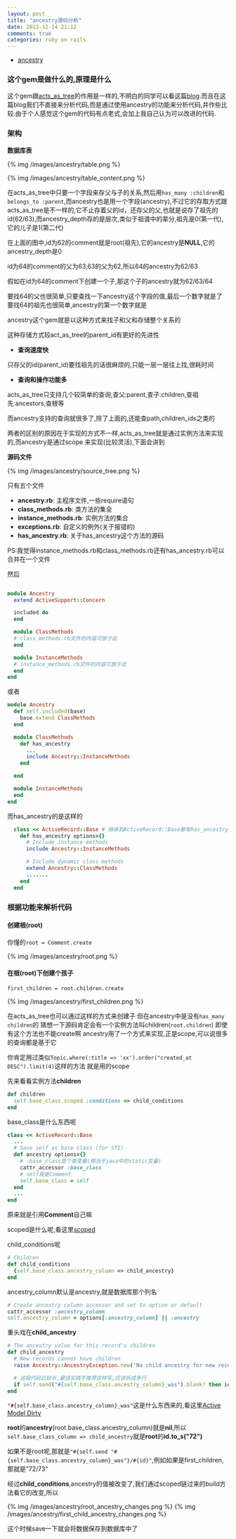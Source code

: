 ```yaml
---
layout: post
title: "ancestry源码分析"
date: 2013-12-14 21:12
comments: true
categories: ruby on rails
---
```


+ [ancestry](https://github.com/stefankroes/ancestry)

### 这个gem是做什么的,原理是什么

这个gem跟[acts_as_tree](/blog/2013/12/09/acts-as-treeyuan-ma-fen-xi/)的作用是一样的,不明白的同学可以看这篇[blog](/blog/2013/12/09/acts-as-treeyuan-ma-fen-xi/).而且在这篇blog我们不直接来分析代码,而是通过使用ancestry的功能来分析代码,并作些比较.由于个人感觉这个gem的代码有点老式,会加上我自己认为可以改进的代码.


### 架构

**数据库表**

{% img /images/ancestry/table.png %}

{% img /images/ancestry/table_content.png %}

在acts_as_tree中只要一个字段来存父与子的关系,然后用`has_many :children`和`belongs_to :parent`,而ancestry也是用一个字段(ancestry),不过它的存取方式跟acts_as_tree是不一样的,它不止存着父的id，还存父的父,也就是说存了祖先的id(62/63),而ancestry_depth存的是层次,类似于祖谱中的辈分,祖先是0(第一代),它的儿子是1(第二代)

在上面的图中,id为62的comment就是root(祖先),它的ancestry是**NULL**,它的ancestry_depth是0

id为64的comment的父为63,63的父为62,所以64的ancestry为62/63

假如在id为64的comment下创建一个子,那这个子的ancestry就为62/63/64

要找64的父也很简单,只要查找一下ancestry这个字段的值,最后一个数字就是了
要找64的祖先也很简单,ancestry的第一个数字就是

ancestry这个gem就是以这种方式来找子和父和存储整个关系的

这种存储方式较act_as_tree的parent_id有更好的先进性

+ **查询速度快**

只存父的id(parent_id)要找祖先的话很麻烦的,只能一层一层往上找,很耗时间

+ **查询和操作功能多**

acts_as_tree只支持几个较简单的查询,查父:parent,查子:children,查祖先:ancestors,查根等

而ancestry支持的查询就很多了,除了上面的,还能查path,children_ids之类的

两者的区别的原因在于实现的方式不一样,acts_as_tree就是通过实例方法来实现的,而ancestry是通过scope
来实现(比较灵活),下面会讲到


**源码文件**

{% img /images/ancestry/source_tree.png %}

只有五个文件

+ **ancestry.rb**: 主程序文件,一些require语句
+ **class_methods.rb**: 类方法的集全
+ **instance_methods.rb**: 实例方法的集合
+ **exceptions.rb**: 自定义的例外(关于报错的)
+ **has_ancestry.rb**: 关于has_ancestry这个方法的源码

PS:我觉得instance_methods.rb和class_methods.rb还有has_ancestry.rb可以合并在一个文件

然后

``` ruby

module Ancestry
  extend ActiveSupport::Concern

  included do
  end

  module ClassMethods
  # class_methods.rb文件的内容可放于此
  end

  module InstanceMethods
  # instance_methods.rb文件的内容可放于此
  end
end

```

或者

``` ruby
module Ancestry
  def self.included(base)
    base.extend ClassMethods
  end

  module ClassMethods
    def has_ancestry
      ...
      include Ancestry::InstanceMethods
    end

  end

  module InstanceMethods
  end
end
```

而has_ancestry的是这样的

``` ruby
  class << ActiveRecord::Base # 继承到ActiveRecord::Base都有has_ancestry这个方法哦
    def has_ancestry options={}
      # Include instance methods
      include Ancestry::InstanceMethods

      # Include dynamic class methods
      extend Ancestry::ClassMethods
      .......
    end
  end
```

### 根据功能来解析代码


#### 创建根(root)

你懂的`root = Comment.create`


{% img /images/ancestry/root.png %}

#### 在根(root)下创建个孩子

`first_children = root.children.create`

{% img /images/ancestry/first_children.png %}

在acts_as_tree也可以通过这样的方式来创建子
但在ancestry中是没有`has_many children`的
猜想一下源码肯定会有一个实例方法叫children(`root.children`)
即使有这个方法也不能create啊
ancestry用了一个方式来实现,正是scope,可以说很多的查询都是基于它

你肯定用过类似`Topic.where(:title => 'xx').order("created_at DESC").limit(4)`这样的方法
就是用的scope

先来看看实例方法**children**

``` ruby instance_methods.rb
def children
  self.base_class.scoped :conditions => child_conditions
end
```

base_class是什么东西呢

``` ruby has_ancestry.rb
class << ActiveRecord::Base
  ...
  # Save self as base class (for STI)
  def ancestry options={}
    # :base_class是个类变量(相当于java中的static变量)
    cattr_accessor :base_class
    # self就是Comment
    self.base_class = self
  end
  ...
end
```

原来就是引用**Comment**自己嘛

scoped是什么呢,看这里[scoped](http://apidock.com/rails/ActiveRecord/NamedScope/ClassMethods/scoped)

child_conditions呢

``` ruby instance_methods.rb
# Children
def child_conditions
  {self.base_class.ancestry_column => child_ancestry}
end
```

ancestry_column默认是ancestry,就是数据库那个列名

``` ruby has_ancestry.rb
# Create ancestry column accessor and set to option or default
cattr_accessor :ancestry_column
self.ancestry_column = options[:ancestry_column] || :ancestry
```

重头戏在**child_ancestry**

``` ruby instance_methods.rb
# The ancestry value for this record's children
def child_ancestry
  # New records cannot have children
  raise Ancestry::AncestryException.new('No child ancestry for new record. Save record before performing tree operations.') if new_record?

  # 这段代码比较长,最佳实践不推荐这样写,应该拆成多行
  if self.send("#{self.base_class.ancestry_column}_was").blank? then id.to_s else "#{self.send "#{self.base_class.ancestry_column}_was"}/#{id}" end
end
```

`"#{self.base_class.ancestry_column}_was"`这是什么东西来的,看这里[Active Model Dirty](http://api.rubyonrails.org/classes/ActiveModel/Dirty.html)

**root**的**ancestry**(root.base_class.ancestry_column)就是**nil**,所以`self.base_class_column => child_ancestry`就是**root**的**id.to_s("72")**

如果不是root呢,那就是`"#{self.send "#{self.base_class.ancestry_column}_was"}/#{id}"`,例如如果是first_children,那就是"72/73"

经过**child_conditions**,ancestry的值被改变了,我们通过scoped链过来的build方法看它的改变,所以

{% img /images/ancestry/root_ancestry_changes.png %}
{% img /images/ancestry/first_child_ancestry_changes.png %}

这个时候save一下就会将数据保存到数据库中了



